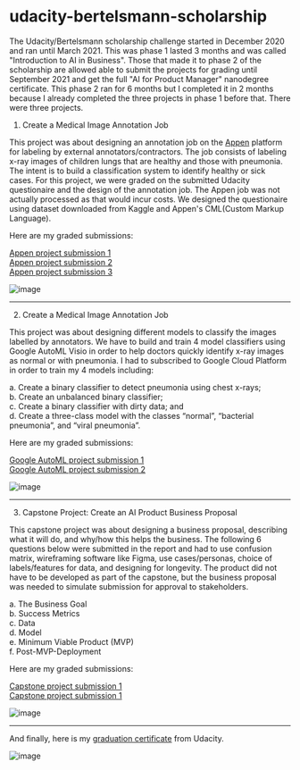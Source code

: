 # udacity-bertelsmann-scholarship

The Udacity/Bertelsmann scholarship challenge started in December 2020 and ran until March 2021. This was phase 1 lasted 3 months and was called "Introduction to AI in Business". Those that made it to phase 2 of the scholarship are allowed able to submit the projects for grading until September 2021 and get the full "AI for Product Manager" nanodegree certificate. This phase 2 ran for 6 months but I completed it in 2 months because I already completed the three projects in phase 1 before that. There were three projects.

1. Create a Medical Image Annotation Job

This project was about designing an annotation job on the [Appen](https://appen.com/) platform for labeling by external annotators/contractors. The job consists of labeling x-ray images of children lungs that are healthy and those with pneumonia. The intent is to build a classification system to identify healthy or sick cases. For this project, we were graded on the submitted Udacity questionaire and the design of the annotation job. The Appen job was not actually processed as that would incur costs. We designed the questionaire using dataset downloaded from Kaggle and Appen's CML(Custom Markup Language).

Here are my graded submissions:

[Appen project submission 1](https://drive.google.com/file/d/1RpWUiNhI_jfGDXhV0eYVTRm0hs4JrGUB/view?usp=sharing)  
[Appen project submission 2](https://drive.google.com/file/d/1axNfEWKwNFcU3Ztwzr3KPLFYrB6Qk1KQ/view?usp=sharing)  
[Appen project submission 3](https://drive.google.com/file/d/1j4GOWT4OwTH-e_3jF3uKvjrexXYStDf4/view?usp=sharing)  

![image](https://user-images.githubusercontent.com/75153964/127955544-8eab887f-5df3-4eb1-aad8-78e7de7f82f8.png)


---
2. Create a Medical Image Annotation Job

This project was about designing different models to classify the images labelled by annotators. We have to build and train 4 model classifiers using Google AutoML Visio in order to help doctors quickly identify x-ray images as normal or with pneumonia. I had to subscribed to Google Cloud Platform in order to train my 4 models including: 

a. Create a binary classifier to detect pneumonia using chest x-rays;  
b. Create an unbalanced binary classifier;  
c. Create a binary classifier with dirty data; and  
d. Create a three-class model with the classes “normal”, “bacterial pneumonia”, and “viral pneumonia”.

Here are my graded submissions:

[Google AutoML project submission 1](https://drive.google.com/file/d/1bUglFHYn324eyeb81K2EeoND84PZh0i_/view?usp=sharing)  
[Google AutoML project submission 2](https://drive.google.com/file/d/1L1aGYuSsUQRqxpL441oRqvxykC1jtLhV/view?usp=sharing)  

![image](https://user-images.githubusercontent.com/75153964/127955695-60b3abdf-421c-487e-b5fa-2b59c224024b.png)


---
3. Capstone Project: Create an AI Product Business Proposal

This capstone project was about designing a business proposal, describing what it will do, and why/how this helps the business. The following 6 questions below were submitted in the report and had to use confusion matrix, wireframing software like Figma, use cases/personas, choice of labels/features for data, and designing for longevity. The product did not have to be developed as part of the capstone, but the business proposal was needed to simulate submission for approval to stakeholders.

a. The Business Goal  
b. Success Metrics  
c. Data  
d. Model  
e. Minimum Viable Product (MVP)  
f. Post-MVP-Deployment


Here are my graded submissions:

[Capstone project submission 1](https://drive.google.com/file/d/1BPf1_x3slGt6jGb9KOrQITtZTtXHtbSY/view?usp=sharing)  
[Capstone project submission 1](https://drive.google.com/file/d/1BPf1_x3slGt6jGb9KOrQITtZTtXHtbSY/view?usp=sharing)  

![image](https://user-images.githubusercontent.com/75153964/127955602-7d83bb41-83ee-4f55-b857-4c8dda30f7e9.png)

---
And finally, here is my [graduation certificate](https://confirm.udacity.com/YKACEDTT) from Udacity.

![image](https://user-images.githubusercontent.com/75153964/127955728-ab63b638-f2f8-4bf2-bdd2-29d546f260fd.png)



